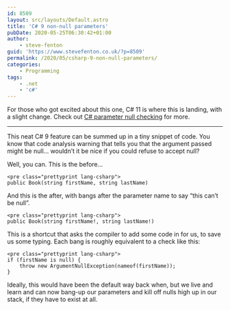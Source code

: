 ```yaml
---
id: 8509
layout: src/layouts/Default.astro
title: 'C# 9 non-null parameters'
pubDate: 2020-05-25T06:30:42+01:00
author:
    - steve-fenton
guid: 'https://www.stevefenton.co.uk/?p=8509'
permalink: /2020/05/csharp-9-non-null-parameters/
categories:
    - Programming
tags:
    - .net
    - 'c#'
---
```


For those who got excited about this one, C# 11 is where this is landing, with a slight change. Check out [C# parameter null checking](https://www.stevefenton.co.uk/2022/03/parameter-null-checking-in-c/) for more.

- - - - - -

This neat C# 9 feature can be summed up in a tiny snippet of code. You know that code analysis warning that tells you that the argument passed might be null… wouldn’t it be nice if you could refuse to accept null?

Well, you can. This is the before…

```
<pre class="prettyprint lang-csharp">
public Book(string firstName, string lastName)
```

And this is the after, with bangs after the parameter name to say “this can’t be null”.

```
<pre class="prettyprint lang-csharp">
public Book(string firstName!, string lastName!)
```

This is a shortcut that asks the compiler to add some code in for us, to save us some typing. Each bang is roughly equivalent to a check like this:

```
<pre class="prettyprint lang-csharp">
if (firstName is null) {
    throw new ArgumentNullException(nameof(firstName));
}
```

Ideally, this would have been the default way back when, but we live and learn and can now bang-up our parameters and kill off nulls high up in our stack, if they have to exist at all.